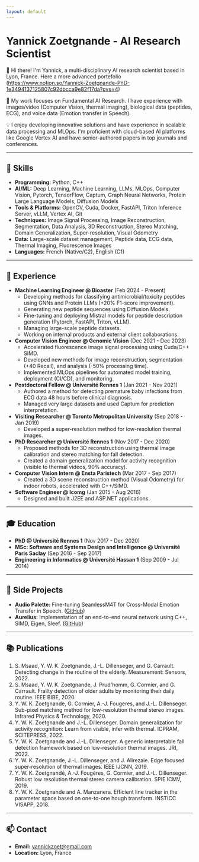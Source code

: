 ```yaml
---
layout: default
---
```


# Yannick Zoetgnande - AI Research Scientist

👋 Hi there! I'm Yannick, a multi-disciplinary AI research scientist based in Lyon, France. Here a more advanced portefolio (https://www.notion.so/Yannick-Zoetgnande-PhD-1e3494137125807c92dbcca9e82f17da?pvs=4)

🔬 My work focuses on Fundamental AI Research. I have experience with images/video (Computer Vision, thermal imaging), biological data (peptides, ECG), and voice data (Emotion transfer in Speech).

💡 I enjoy developing innovative solutions and have experience in scalable data processing and MLOps. I'm proficient with cloud-based AI platforms like Google Vertex AI and have senior-authored papers in top journals and conferences.

---

## 🔧 Skills

* **Programming:** Python, C++
* **AI/ML:** Deep Learning, Machine Learning, LLMs, MLOps, Computer Vision, Pytorch, TensorFlow, Captum, Graph Neural Networks, Protein Large Language Models, Diffusion Models
* **Tools & Platforms:** OpenCV, Cuda, Docker, FastAPI, Triton Inference Server, vLLM, Vertex AI, Git
* **Techniques:** Image Signal Processing, Image Reconstruction, Segmentation, Data Analysis, 3D Reconstruction, Stereo Matching, Domain Generalization, Super-resolution, Visual Odometry
* **Data:** Large-scale dataset management, Peptide data, ECG data, Thermal Imaging, Fluorescence Images
* **Languages:** French (Native/C2), English (C1)

---

## 💼 Experience

* **Machine Learning Engineer @ Bioaster** (Feb 2024 - Present)
    * Developing methods for classifying antimicrobial/toxicity peptides using GNNs and Protein LLMs (+20% F1-score improvement).
    * Generating new peptide sequences using Diffusion Models.
    * Fine-tuning and deploying Mistral models for peptide description generation (Pytorch, FastAPI, Triton, vLLM).
    * Managing large-scale peptide datasets.
    * Working on internal products and external client collaborations.
* **Computer Vision Engineer @ Genomic Vision** (Dec 2021 - Dec 2023)
    * Accelerated fluorescence image signal processing using Cuda/C++ SIMD.
    * Developed new methods for image reconstruction, segmentation (+40 Recall), and analysis (-50% processing time).
    * Implemented MLOps pipelines for automated model training, deployment (CI/CD), and monitoring.
* **Postdoctoral Fellow @ Université Rennes 1** (Jan 2021 - Nov 2021)
    * Authored a method for detecting premature baby infections from ECG data 48 hours before clinical diagnosis.
    * Managed very large datasets and used Captum for prediction interpretation.
* **Visiting Researcher @ Toronto Metropolitan University** (Sep 2018 - Jan 2019)
    * Developed a super-resolution method for low-resolution thermal images.
* **PhD Researcher @ Université Rennes 1** (Nov 2017 - Dec 2020)
    * Proposed methods for 3D reconstruction using thermal image calibration and stereo matching for fall detection.
    * Created a domain generalization model for activity recognition (visible to thermal videos, 90% accuracy).
* **Computer Vision Intern @ Ensta Paristech** (Mar 2017 - Sep 2017)
    * Created a 3D scene reconstruction method (Visual Odometry) for indoor robots, accelerated with C++/SIMD.
* **Software Engineer @ Icomg** (Jan 2015 - Aug 2016)
    * Designed and built J2EE and ASP.NET applications.

---

## 🎓 Education

* **PhD @ Université Rennes 1** (Nov 2017 - Dec 2020)
* **MSc: Software and Systems Design and Intelligence @ Université Paris Saclay** (Sep 2016 - Sep 2017)
* **Engineering in Informatics @ Université Hassan 1** (Sep 2009 - Jul 2014)

---

## 🚀 Side Projects

* **Audio Palette:** Fine-tuning SeamlessM4T for Cross-Modal Emotion Transfer in Speech. ([GitHub](https://github.com/zyannick/AudioPalette))
* **Aurelius:** Implementation of an end-to-end neural network using C++, SIMD, Eigen, Sleef. ([GitHub](https://github.com/zyannick/aurelius))

---

## 📚 Publications

1.  S. Msaad, Y. W. K. Zoetgnande, J.-L. Dillenseger, and G. Carrault. Detecting change in the routine of the elderly. Measurement: Sensors, 2022.
2.  S. Msaad, Y. W. K. Zoetgnande, J. Prud'homm, G. Cormier, and G. Carrault. Frailty detection of older adults by monitoring their daily routine. IEEE BIBE, 2020.
3.  Y. W. K. Zoetgnande, G. Cormier, A.-J. Fougeres, and J.-L. Dillenseger. Sub-pixel matching method for low-resolution thermal stereo images. Infrared Physics & Technology, 2020.
4.  Y. W. K. Zoetgnande and J.-L. Dillenseger. Domain generalization for activity recognition: Learn from visible, infer with thermal. ICPRAM, SCITEPRESS, 2022.
5.  Y. W. K. Zoetgnande and J.-L. Dillenseger. A generic interpretable fall detection framework based on low-resolution thermal images. JRI, 2022.
6.  Y. W. K. Zoetgnande, J.-L. Dillenseger, and J. Alirezaie. Edge focused super-resolution of thermal images. IEEE IJCNN, 2019.
7.  Y. W. K. Zoetgnandé, A.-J. Fougères, G. Cormier, and J.-L. Dillenseger. Robust low resolution thermal stereo camera calibration. SPIE ICMV, 2019.
8.  Y. W. K. Zoetgnande and A. Manzanera. Efficient line tracker in the parameter space based on one-to-one hough transform. INSTICC VISAPP, 2018.

---

## 📫 Contact

* **Email:** yannickzoet@gmail.com
* **Location:** Lyon, France